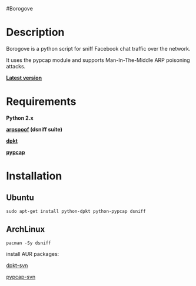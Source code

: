 #Borogove
# Description #

Borogove is a python script for sniff Facebook chat traffic over the network.

It uses the pypcap module and supports Man-In-The-Middle ARP poisoning attacks.


**[Latest version](https://github.com/BackupGGCode/borogove/blob/master/borogove.py)**

# Requirements #

**Python 2.x**

**[arpspoof](http://www.monkey.org/~dugsong/dsniff/) (dsniff suite)**

**[dpkt](https://github.com/BackupGGCode/dpkt)**

**[pypcap](https://github.com/BackupGGCode/pypcap)**


# Installation #

## Ubuntu ##

```
sudo apt-get install python-dpkt python-pypcap dsniff
```

## ArchLinux ##

```
pacman -Sy dsniff
```

install AUR packages:

[dpkt-svn](https://aur.archlinux.org/packages.php?ID=21579)

[pypcap-svn](https://aur.archlinux.org/packages.php?ID=41944)
